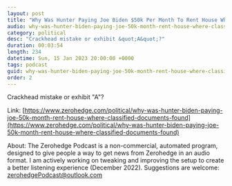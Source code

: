 ```yaml
---
layout: post
title: "Why Was Hunter Paying Joe Biden $50k Per Month To Rent House Where Classified Documents Found?"
audio: why-was-hunter-biden-paying-joe-50k-month-rent-house-where-classified-documents-found-0
category: political
desc: "Crackhead mistake or exhibit &quot;A&quot;?"
duration: 00:03:54
length: 234
datetime: Sun, 15 Jan 2023 20:00:00 +0000
tags: podcast
guid: why-was-hunter-biden-paying-joe-50k-month-rent-house-where-classified-documents-found-0
order: 2
---
```

Crackhead mistake or exhibit &quot;A&quot;?

Link: [https://www.zerohedge.com/political/why-was-hunter-biden-paying-joe-50k-month-rent-house-where-classified-documents-found](https://www.zerohedge.com/political/why-was-hunter-biden-paying-joe-50k-month-rent-house-where-classified-documents-found)

About: The Zerohedge Podcast is a non-commercial, automated program, designed to give people a way to get news from Zerohedge in an audio format.  I am actively working on tweaking and improving the setup to create a better listening experience (December 2022).  Suggestions are welcome: [zerohedgePodcast@outlook.com](mailto:zerohedgePodcast@outlook.com)